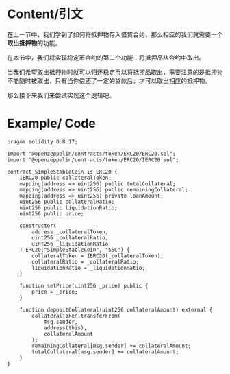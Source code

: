 # Content/引文

在上一节中，我们学到了如何将抵押物存入借贷合约，那么相应的我们就需要一个**取出抵押物**的功能。

在本节中，我们将实现稳定币合约的第二个功能：将抵押品从合约中取出。 

当我们希望取出抵押物时就可以归还稳定币以将抵押品取出，需要注意的是抵押物不能随时被取出，只有当你偿还了一定的贷款后，才可以取出相应的抵押物。

那么接下来我们来尝试实现这个逻辑吧。

# Example/ Code

```solidity
pragma solidity 0.8.17;

import "@openzeppelin/contracts/token/ERC20/ERC20.sol";
import "@openzeppelin/contracts/token/ERC20/IERC20.sol";

contract SimpleStableCoin is ERC20 {
    IERC20 public collateralToken;
    mapping(address => uint256) public totalCollateral;
    mapping(address => uint256) public remainingCollateral;
    mapping(address => uint256) private loanAmount;
    uint256 public collateralRatio;
    uint256 public liquidationRatio;
    uint256 public price;

    constructor(
        address _collateralToken,
        uint256 _collateralRatio,
        uint256 _liquidationRatio
    ) ERC20("SimpleStableCoin", "SSC") {
        collateralToken = IERC20(_collateralToken);
        collateralRatio = _collateralRatio;
        liquidationRatio = _liquidationRatio;
    }

    function setPrice(uint256 _price) public {
        price = _price;
    }

    function depositCollateral(uint256 collateralAmount) external {
        collateralToken.transferFrom(
            msg.sender,
            address(this),
            collateralAmount
        );
        remainingCollateral[msg.sender] += collateralAmount;
        totalCollateral[msg.sender] += collateralAmount;
	}
}
```